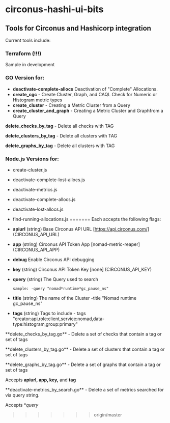 # circonus-hashi-ui-bits
<h2>Tools for Circonus and Hashicorp integration</h2>

Current tools include:

### Terraform (!!!)

<p>Sample in development</p>

### GO Version for:
- <b>deactivate-complete-allocs</b> Deactivation of "Complete" Allocations.
- <b>create_cgc</b> - Create Cluster, Graph, and CAQL Check for Numeric or Histogram metric types
- <b>create_cluster</b> - Creating a Metric Cluster from a Query
- <b>create_cluster_and_graph</b> - Creating a Metric Cluster and Graphfrom a Query
<p><b>delete_checks_by_tag</b> - Delete all checks with TAG</p>
<p><b>delete_clusters_by_tag</b> - Delete all clusters with TAG</p>
<p><b>delete_graphs_by_tag</b> - Delete all clusters with TAG</p>

### Node.js Versions for:
- create-cluster.js
- deactivate-complete-lost-allocs.js
- deactivate-metrics.js
- deactivate-complete-allocs.js
- deactivate-lost-allocs.js
- find-running-allocations.js
=======
Each accepts the following flags:

- **apiurl** (string) Base Circonus API URL [https://api.circonus.com/] (CIRCONUS_API_URL)
- **app** (string) Circonus API Token App [nomad-metric-reaper] (CIRCONUS_API_APP)
- **debug** Enable Circonus API debugging
- **key**	(string) Circonus API Token Key [none] (CIRCONUS_API_KEY)
- **query** (string) The Query used to search

      sample: -query "nomad*runtime*gc_pause_ns"
- **title** (string) The name of the Cluster
      -title "Nomad runtime gc_pause_ns"
- **tags** (string) Tags to include
      - tags "creator:api,role:client,service:nomad,data-type:histogram,group:primary"

<p>**delete_checks_by_tag.go** - Delete a set of checks that contain a tag or set of tags</p>
<p>**delete_clusters_by_tag.go** - Delete a set of clusters that contain a tag or set of tags</p>
<p>**delete_graphs_by_tag.go** - Delete a set of graphs that contain a tag or set of tags</p>

Accepts **apiurl, app, key,** and **tag**

<p>**deactivate-metrics_by_search.go** - Delete a set of metrics searched for via query string.</p>

Accepts **query*

>>>>>>> origin/master
